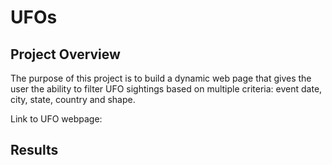 # UFOs

## Project Overview
The purpose of this project is to build a dynamic web page that gives the user the ability to filter UFO sightings based on multiple criteria: event date, city, state, country and shape.

Link to UFO webpage: 

## Results
